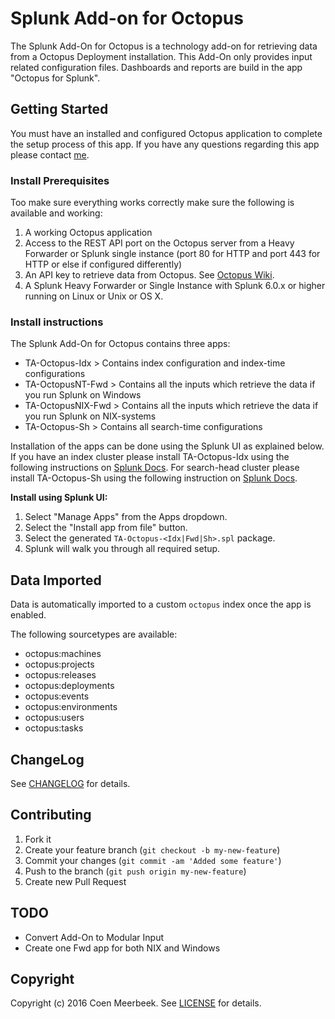 # Splunk Add-on for Octopus

The Splunk Add-On for Octopus is a technology add-on for retrieving data from a Octopus Deployment installation. This Add-On only provides input related configuration files. Dashboards and reports are build in the app "Octopus for Splunk".

## Getting Started

You must have an installed and configured Octopus application to complete the setup process of this app. If you have any questions regarding this app please contact [me](mailto:coen@buzzardlabs.com).

### Install Prerequisites

Too make sure everything works correctly make sure the following is available and working:

1. A working Octopus application
2. Access to the REST API port on the Octopus server from a Heavy Forwarder or Splunk single instance (port 80 for HTTP and port 443 for HTTP or else if configured differently)
3. An API key to retrieve data from Octopus. See [Octopus Wiki](https://github.com/OctopusDeploy/OctopusDeploy-Api/wiki).
4. A Splunk Heavy Forwarder or Single Instance with Splunk 6.0.x or higher running on Linux or Unix or OS X.

### Install instructions

The Splunk Add-On for Octopus contains three apps:
- TA-Octopus-Idx > Contains index configuration and index-time configurations
- TA-OctopusNT-Fwd > Contains all the inputs which retrieve the data if you run Splunk on Windows
- TA-OctopusNIX-Fwd > Contains all the inputs which retrieve the data if you run Splunk on NIX-systems
- TA-Octopus-Sh > Contains all search-time configurations

Installation of the apps can be done using the Splunk UI as explained below. If you have an index cluster please install TA-Octopus-Idx using the following instructions on [Splunk Docs](https://docs.splunk.com/Documentation/Splunk/latest/Indexer/Manageappdeployment). For search-head cluster please install TA-Octopus-Sh using the following instruction on [Splunk Docs](http://docs.splunk.com/Documentation/Splunk/6.5.1/DistSearch/PropagateSHCconfigurationchanges).

**Install using Splunk UI:**

1. Select "Manage Apps" from the Apps dropdown.
2. Select the "Install app from file" button.
3. Select the generated `TA-Octopus-<Idx|Fwd|Sh>.spl` package.
4. Splunk will walk you through all required setup.

## Data Imported

Data is automatically imported to a custom `octopus` index once the app is enabled.

The following sourcetypes are available:
* octopus:machines
* octopus:projects
* octopus:releases
* octopus:deployments
* octopus:events
* octopus:environments
* octopus:users
* octopus:tasks

## ChangeLog

See [CHANGELOG](CHANGELOG.md) for details.

## Contributing

1. Fork it
2. Create your feature branch (`git checkout -b my-new-feature`)
3. Commit your changes (`git commit -am 'Added some feature'`)
4. Push to the branch (`git push origin my-new-feature`)
5. Create new Pull Request

## TODO

* Convert Add-On to Modular Input
* Create one Fwd app for both NIX and Windows
 
## Copyright

Copyright (c) 2016 Coen Meerbeek. See [LICENSE](LICENSE) for details.
